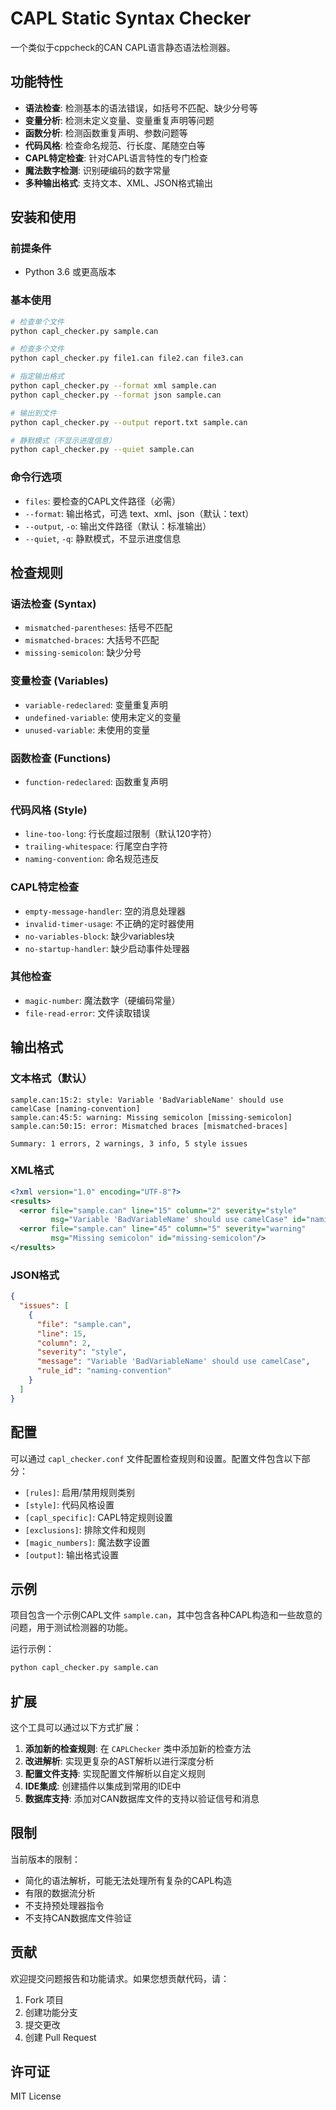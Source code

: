 # CAPL Static Syntax Checker

一个类似于cppcheck的CAN CAPL语言静态语法检测器。

## 功能特性

- **语法检查**: 检测基本的语法错误，如括号不匹配、缺少分号等
- **变量分析**: 检测未定义变量、变量重复声明等问题
- **函数分析**: 检测函数重复声明、参数问题等
- **代码风格**: 检查命名规范、行长度、尾随空白等
- **CAPL特定检查**: 针对CAPL语言特性的专门检查
- **魔法数字检测**: 识别硬编码的数字常量
- **多种输出格式**: 支持文本、XML、JSON格式输出

## 安装和使用

### 前提条件

- Python 3.6 或更高版本

### 基本使用

```bash
# 检查单个文件
python capl_checker.py sample.can

# 检查多个文件
python capl_checker.py file1.can file2.can file3.can

# 指定输出格式
python capl_checker.py --format xml sample.can
python capl_checker.py --format json sample.can

# 输出到文件
python capl_checker.py --output report.txt sample.can

# 静默模式（不显示进度信息）
python capl_checker.py --quiet sample.can
```

### 命令行选项

- `files`: 要检查的CAPL文件路径（必需）
- `--format`: 输出格式，可选 text、xml、json（默认：text）
- `--output`, `-o`: 输出文件路径（默认：标准输出）
- `--quiet`, `-q`: 静默模式，不显示进度信息

## 检查规则

### 语法检查 (Syntax)
- `mismatched-parentheses`: 括号不匹配
- `mismatched-braces`: 大括号不匹配
- `missing-semicolon`: 缺少分号

### 变量检查 (Variables)
- `variable-redeclared`: 变量重复声明
- `undefined-variable`: 使用未定义的变量
- `unused-variable`: 未使用的变量

### 函数检查 (Functions)
- `function-redeclared`: 函数重复声明

### 代码风格 (Style)
- `line-too-long`: 行长度超过限制（默认120字符）
- `trailing-whitespace`: 行尾空白字符
- `naming-convention`: 命名规范违反

### CAPL特定检查
- `empty-message-handler`: 空的消息处理器
- `invalid-timer-usage`: 不正确的定时器使用
- `no-variables-block`: 缺少variables块
- `no-startup-handler`: 缺少启动事件处理器

### 其他检查
- `magic-number`: 魔法数字（硬编码常量）
- `file-read-error`: 文件读取错误

## 输出格式

### 文本格式（默认）
```
sample.can:15:2: style: Variable 'BadVariableName' should use camelCase [naming-convention]
sample.can:45:5: warning: Missing semicolon [missing-semicolon]
sample.can:50:15: error: Mismatched braces [mismatched-braces]

Summary: 1 errors, 2 warnings, 3 info, 5 style issues
```

### XML格式
```xml
<?xml version="1.0" encoding="UTF-8"?>
<results>
  <error file="sample.can" line="15" column="2" severity="style" 
         msg="Variable 'BadVariableName' should use camelCase" id="naming-convention"/>
  <error file="sample.can" line="45" column="5" severity="warning" 
         msg="Missing semicolon" id="missing-semicolon"/>
</results>
```

### JSON格式
```json
{
  "issues": [
    {
      "file": "sample.can",
      "line": 15,
      "column": 2,
      "severity": "style",
      "message": "Variable 'BadVariableName' should use camelCase",
      "rule_id": "naming-convention"
    }
  ]
}
```

## 配置

可以通过 `capl_checker.conf` 文件配置检查规则和设置。配置文件包含以下部分：

- `[rules]`: 启用/禁用规则类别
- `[style]`: 代码风格设置
- `[capl_specific]`: CAPL特定规则设置
- `[exclusions]`: 排除文件和规则
- `[magic_numbers]`: 魔法数字设置
- `[output]`: 输出格式设置

## 示例

项目包含一个示例CAPL文件 `sample.can`，其中包含各种CAPL构造和一些故意的问题，用于测试检测器的功能。

运行示例：
```bash
python capl_checker.py sample.can
```

## 扩展

这个工具可以通过以下方式扩展：

1. **添加新的检查规则**: 在 `CAPLChecker` 类中添加新的检查方法
2. **改进解析**: 实现更复杂的AST解析以进行深度分析
3. **配置文件支持**: 实现配置文件解析以自定义规则
4. **IDE集成**: 创建插件以集成到常用的IDE中
5. **数据库支持**: 添加对CAN数据库文件的支持以验证信号和消息

## 限制

当前版本的限制：

- 简化的语法解析，可能无法处理所有复杂的CAPL构造
- 有限的数据流分析
- 不支持预处理器指令
- 不支持CAN数据库文件验证

## 贡献

欢迎提交问题报告和功能请求。如果您想贡献代码，请：

1. Fork 项目
2. 创建功能分支
3. 提交更改
4. 创建 Pull Request

## 许可证

MIT License